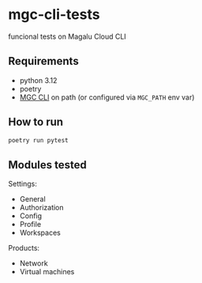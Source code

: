 # mgc-cli-tests
funcional tests on Magalu Cloud CLI

## Requirements
- python 3.12
- poetry
- [MGC CLI](https://github.com/MagaluCloud/mgccli/) on path (or configured via `MGC_PATH` env var)

## How to run

```bash
poetry run pytest
```

## Modules tested

Settings:
- General
- Authorization
- Config
- Profile
- Workspaces

Products:
- Network
- Virtual machines
